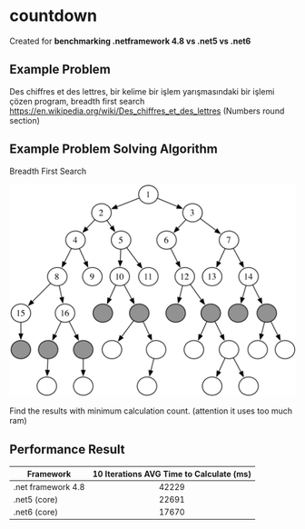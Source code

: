 # countdown
Created for **benchmarking .netframework 4.8 vs .net5 vs .net6**

## Example Problem
Des chiffres et des lettres, bir kelime bir işlem yarışmasındaki bir işlemi çözen program, breadth first search
https://en.wikipedia.org/wiki/Des_chiffres_et_des_lettres (Numbers round section)

## Example Problem Solving Algorithm
Breadth First Search  

![Breadth First Search](https://github.com/uguratmaca/countdown/blob/main/breadth-first-search.png?raw=true)


Find the results with minimum calculation count.
(attention it uses too much ram)

## Performance Result
| Framework | 10 Iterations AVG Time to Calculate (ms) | 
|----------|:-------------:|
| .net framework 4.8 | 42229 | 
| .net5 (core) | 22691 |  
| .net6 (core) | 17670 |
